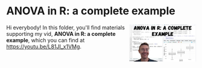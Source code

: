 # ANOVA in R: a complete example
[<img src="anova thumb.jpg" align="right" height="100" />](<https://youtu.be/L81JI_x1VMg>)

Hi everybody! In this folder, you'll find materials supporting my vid, **ANOVA in R: a complete example**, which you can find at <https://youtu.be/L81JI_x1VMg>. 

